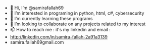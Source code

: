 - 👋 Hi, I’m @samirafallah69
- 👀 I’m interested in programing in python, html, c#, cybersecurity
- 🌱 I’m currently learning these programs
- 💞️ I’m looking to collaborate on any projects related to my interest
- 📫 How to reach me : it's my linkedin and email :
-  http://linkedin.com/in/samira-fallah-2a91a3139
- samira.fallah69gmail.com
  

<!---
samirafallah69/samirafallah69 is a ✨ special ✨ repository because its `README.md` (this file) appears on your GitHub profile.
You can click the Preview link to take a look at your changes.
--->
